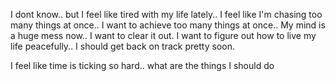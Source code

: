I dont know.. but I feel like tired with my life lately.. I feel like I'm chasing too many things at once.. I want to achieve too many things at once.. My mind is a huge mess now.. I want to clear it out. I want to figure out how to live my life peacefully.. I should get back on track pretty soon. 

I feel like time is ticking so hard.. what are the things I should do
